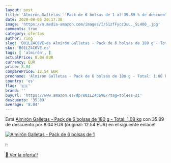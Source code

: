 ```yaml
---
layout: post
title: 'Almirón Galletas - Pack de 6 bolsas de 1 al 35.89 % de descuento'
date: 2020-08-06 20:17:38
image: 'https://m.media-amazon.com/images/I/51zfFycc3uL._SL400_.jpg'
comments: true
category: ofertas
author: ring
slug: 'B01LZ4C6VE-es Almirón Galletas - Pack de 6 bolsas de 180 g - Total: 1.08 kg'
sku: 'B01LZ4C6VE-es'
tags: [ 'almirón', ]
actualPrice: 8.04 EUR
currency: EUR
price: 8.04
comparePrice: 12.54 EUR
prodname: 'Almirón Galletas - Pack de 6 bolsas de 180 g - Total: 1.08 kg'
country: 'es'
flag: '🇪🇸'
brand: ''
buyurl: 'https://www.amazon.es/dp/B01LZ4C6VE/?tag=tolees-21'
descuento: '35.89'
average: '8.04'
---
```


Está [Almirón Galletas - Pack de 6 bolsas de 180 g - Total: 1.08 kg](https://www.amazon.es/dp/B01LZ4C6VE/?tag=tolees-21) con 35.89 de descuento por 8.04 EUR (original: 12.54 EUR) en el siguiente enlace!

[![Almirón Galletas - Pack de 6 bolsas de 1](https://m.media-amazon.com/images/I/51zfFycc3uL._SL400_.jpg)](https://www.amazon.es/dp/B01LZ4C6VE/?tag=tolees-21)

ℹ️:


[🛒 Ver la oferta!!](https://www.amazon.es/dp/B01LZ4C6VE/?tag=tolees-21)

